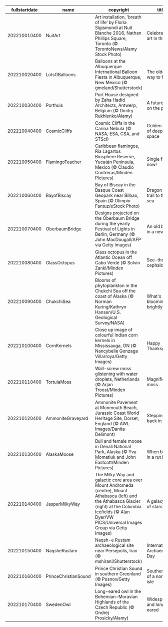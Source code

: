 |fullstartdate|name|copyright|title|image|
|--|--|--|--|--|
202210010400|NuitArt|Art installation, ‘breath of life’ by Floria Sigismondi at Nuit Blanche 2016, Nathan Phillips Square, Toronto (© TorontoNews/Alamy Stock Photo)|Celebrating art in the city|![](/en-CA/2022/10/202210010400NuitArt.jpg)|
202210020400|LotsOBalloons|Balloons at the Albuquerque International Balloon Fiesta in Albuquerque, New Mexico (© gmeland/Shutterstock)|The oldest way to fly|![](/en-CA/2022/10/202210020400LotsOBalloons.jpg)|
202210030400|Porthuis|Port House designed by Zaha Hadid Architects, Antwerp, Belgium (© Dmitry Rukhlenko/Alamy)|A future built on the past|![](/en-CA/2022/10/202210030400Porthuis.jpg)|
202210040400|CosmicCliffs|Cosmic Cliffs in the Carina Nebula (© NASA, ESA, CSA, and STScI)|Golden cliffs of deep space|![](/en-CA/2022/10/202210040400CosmicCliffs.jpg)|
202210050400|FlamingoTeacher|Caribbean flamingos, Ría Lagartos Biosphere Reserve, Yucatán Peninsula, Mexico (© Claudio Contreras/Minden Pictures)|Single file, now!|![](/en-CA/2022/10/202210050400FlamingoTeacher.jpg)|
202210060400|BayofBiscay|Bay of Biscay in the Basque Coast Geopark near Bilbao, Spain (© Olimpio Fantuz/eStock Photo)|Dragon tails trail to the sea|![](/en-CA/2022/10/202210060400BayofBiscay.jpg)|
202210070400|OberbaumBridge|Designs projected on the Oberbaum Bridge during the yearly Festival of Lights in Berlin, Germany (© John MacDougall/AFP via Getty Images)|An old bridge in a new light|![](/en-CA/2022/10/202210070400OberbaumBridge.jpg)|
202210080400|GlassOctopus|Glass octopus in the Atlantic Ocean off Cabo Verde (© Solvin Zankl/Minden Pictures)|See-through cephalopod|![](/en-CA/2022/10/202210080400GlassOctopus.jpg)|
202210090400|ChukchiSea|Blooms of phytoplankton in the Chukchi Sea off the coast of Alaska (© Norman Kuring/Kathryn Hansen/U.S. Geological Survey/NASA)|What's blooming so brightly?|![](/en-CA/2022/10/202210090400ChukchiSea.jpg)|
202210100400|CornKernels|Close up image of colourful Indian corn kernels in Mississauga, ON (© Nancybelle Gonzaga Villarroya/Getty Images)|Happy Thanksgiving!|![](/en-CA/2022/10/202210100400CornKernels.jpg)|
202210110400|TortulaMoss|Wall-screw moss glistening with water droplets, Netherlands (© Arjan Troost/Minden Pictures)|Magnified moss|![](/en-CA/2022/10/202210110400TortulaMoss.jpg)|
202210120400|AmmoniteGraveyard|Ammonite Pavement at Monmouth Beach, Jurassic Coast World Heritage Site, Dorset, England (© AWL Images/Danita Delimont)|Stepping back in time|![](/en-CA/2022/10/202210120400AmmoniteGraveyard.jpg)|
202210130400|AlaskaMoose|Bull and female moose in Denali National Park, Alaska (© Yva Momatiuk and John Eastcott/Minden Pictures)|When being in a rut is OK|![](/en-CA/2022/10/202210130400AlaskaMoose.jpg)|
202210140400|JasperMilkyWay|The Milky Way and galactic core area over Mount Andromeda (centre), Mount Athabasca (left) and the Athabasca Glacier (right) at the Columbia Icefields (© Alan Dyer/VW PICS/Universal Images Group via Getty Images)|A galaxy full of stars|![](/en-CA/2022/10/202210140400JasperMilkyWay.jpg)|
202210150400|NaqsheRustam|Naqsh-e Rustam archaeological site near Persepolis, Iran (© mshirani/Shutterstock)|International Archaeology Day|![](/en-CA/2022/10/202210150400NaqsheRustam.jpg)|
202210160400|PrinceChristianSound|Prince Christian Sound in southern Greenland (© Posnov/Getty Images)|Southern tip of a northern isle|![](/en-CA/2022/10/202210160400PrinceChristianSound.jpg)|
202210170400|SwedenOwl|Long-eared owl in the Bohemian-Moravian Highlands of the Czech Republic (© Ondrej Prosicky/Alamy)|Widespread and long-eared|![](/en-CA/2022/10/202210170400SwedenOwl.jpg)|
